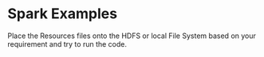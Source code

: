 # Spark Examples

Place the Resources files onto the HDFS or local File System based on your requirement and try to run the code.


